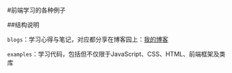 #前端学习的各种例子

##结构说明

`blogs`：学习心得与笔记，对应都分享在博客园上：[我的博客](http://www.cnblogs.com/laixiangran/)

`examples`：学习代码，包括但不仅限于JavaScript、CSS、HTML、前端框架及类库